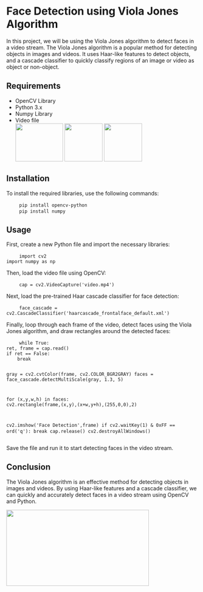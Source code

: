 <!DOCTYPE html>
<html>
<head>
	<title>Face Detection using Viola Jones</title>
</head>
<body>
	<h1>Face Detection using Viola Jones Algorithm</h1>
	<p>In this project, we will be using the Viola Jones algorithm to detect faces in a video stream. The Viola Jones algorithm is a popular method for detecting objects in images and videos. It uses Haar-like features to detect objects, and a cascade classifier to quickly classify regions of an image or video as object or non-object.</p>
<h2>Requirements</h2>
<ul>
	<li>OpenCV Library</li>
	<li>Python 3.x</li>
	<li>Numpy Library</li>
	<li>Video file</li>
	<image src='https://3.bp.blogspot.com/-yvrV6MUueGg/ToICp0YIDPI/AAAAAAAAADg/SYKg4dWpyC43AAfrDwBTR0VYmYT0QshEgCPcBGAYYCw/s1600/OpenCV_Logo.png' height=100, width=125>
	<image src='https://www.python.org/static/opengraph-icon-200x200.png' height=100, width=100>
	<image src='https://devocean.sk.com/CKFinderJava/userfiles/images/numpy(1).png' height=100, width=100>
</ul>

<h2>Installation</h2>
<p>To install the required libraries, use the following commands:</p>
<pre>
	<code>pip install opencv-python</code>
	<code>pip install numpy</code>
</pre>

<h2>Usage</h2>
<p>First, create a new Python file and import the necessary libraries:</p>
<pre>
	<code>import cv2
import numpy as np</code>
</pre>


<p>Then, load the video file using OpenCV:</p>
<pre>
	<code>cap = cv2.VideoCapture('video.mp4')</code>
</pre>

<p>Next, load the pre-trained Haar cascade classifier for face detection:</p>
<pre>
	<code>face_cascade = cv2.CascadeClassifier('haarcascade_frontalface_default.xml')</code>
</pre>

<p>Finally, loop through each frame of the video, detect faces using the Viola Jones algorithm, and draw rectangles around the detected faces:</p>
<pre>
	<code>while True:
ret, frame = cap.read()
if ret == False:
    break
    
gray = cv2.cvtColor(frame, cv2.COLOR_BGR2GRAY)
faces = face_cascade.detectMultiScale(gray, 1.3, 5)

for (x,y,w,h) in faces:
    cv2.rectangle(frame,(x,y),(x+w,y+h),(255,0,0),2)
    
cv2.imshow('Face Detection',frame)
if cv2.waitKey(1) & 0xFF == ord('q'):
    break
cap.release()
cv2.destroyAllWindows()</code>
</pre>


<p>Save the file and run it to start detecting faces in the video stream.</p>

<h2>Conclusion</h2>
<p>The Viola Jones algorithm is an effective method for detecting objects in images and videos. By using Haar-like features and a cascade classifier, we can quickly and accurately detect faces in a video stream using OpenCV and Python.</p>
<image src='https://cdn.technologyreview.com/i/images/Face%20detection.png' height=200, width=375>
</body>
</html>



